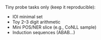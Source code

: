 Tiny probe tasks only (keep it reproducible):
- IOI minimal set
- Toy 2–3 digit arithmetic
- Mini POS/NER slice (e.g., CoNLL sample)
- Induction sequences (ABAB…)
